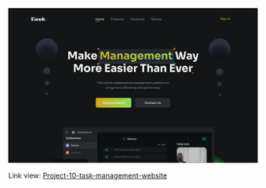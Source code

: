 <img src='./thumbnail-figma/project-10-task_managent_website.png' alt='figma project-10 Task management website' />

Link view:
<a href='https://777hanh777hanh.github.io/project-10-Task-management-website' target='_blank'>Project-10-task-management-website</a>
